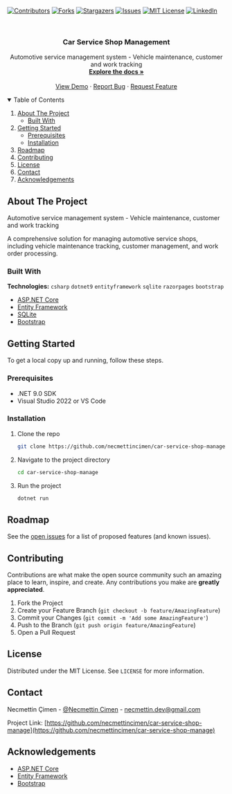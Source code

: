 [![Contributors][contributors-shield]][contributors-url]
[![Forks][forks-shield]][forks-url]
[![Stargazers][stars-shield]][stars-url]
[![Issues][issues-shield]][issues-url]
[![MIT License][license-shield]][license-url]
[![LinkedIn][linkedin-shield]][linkedin-url]

<!-- PROJECT LOGO -->
<br />
<p align="center">

  <h3 align="center">Car Service Shop Management</h3>

  <p align="center">
    Automotive service management system - Vehicle maintenance, customer and work tracking
    <br />
    <a href="https://github.com/necmettincimen/car-service-shop-manage"><strong>Explore the docs »</strong></a>
    <br />
    <br />
    <a href="#">View Demo</a>
    ·
    <a href="https://github.com/necmettincimen/car-service-shop-manage/issues">Report Bug</a>
    ·
    <a href="https://github.com/necmettincimen/car-service-shop-manage/issues">Request Feature</a>
  </p>
</p>

<!-- TABLE OF CONTENTS -->
<details open="open">
  <summary>Table of Contents</summary>
  <ol>
    <li>
      <a href="#about-the-project">About The Project</a>
      <ul>
        <li><a href="#built-with">Built With</a></li>
      </ul>
    </li>
    <li>
      <a href="#getting-started">Getting Started</a>
      <ul>
        <li><a href="#prerequisites">Prerequisites</a></li>
        <li><a href="#installation">Installation</a></li>
      </ul>
    </li>
    <li><a href="#roadmap">Roadmap</a></li>
    <li><a href="#contributing">Contributing</a></li>
    <li><a href="#license">License</a></li>
    <li><a href="#contact">Contact</a></li>
    <li><a href="#acknowledgements">Acknowledgements</a></li>
  </ol>
</details>

<!-- ABOUT THE PROJECT -->
## About The Project

Automotive service management system - Vehicle maintenance, customer and work tracking

A comprehensive solution for managing automotive service shops, including vehicle maintenance tracking, customer management, and work order processing.

### Built With

**Technologies:** `csharp` `dotnet9` `entityframework` `sqlite` `razorpages` `bootstrap`

* [ASP.NET Core](https://dotnet.microsoft.com/apps/aspnet)
* [Entity Framework](https://docs.microsoft.com/en-us/ef/)
* [SQLite](https://www.sqlite.org/)
* [Bootstrap](https://getbootstrap.com/)

<!-- GETTING STARTED -->
## Getting Started

To get a local copy up and running, follow these steps.

### Prerequisites

* .NET 9.0 SDK
* Visual Studio 2022 or VS Code

### Installation

1. Clone the repo
   ```sh
   git clone https://github.com/necmettincimen/car-service-shop-manage.git
   ```
2. Navigate to the project directory
   ```sh
   cd car-service-shop-manage
   ```
3. Run the project
   ```sh
   dotnet run
   ```

<!-- ROADMAP -->
## Roadmap

See the [open issues](https://github.com/necmettincimen/car-service-shop-manage/issues) for a list of proposed features (and known issues).

<!-- CONTRIBUTING -->
## Contributing

Contributions are what make the open source community such an amazing place to learn, inspire, and create. Any contributions you make are **greatly appreciated**.

1. Fork the Project
2. Create your Feature Branch (`git checkout -b feature/AmazingFeature`)
3. Commit your Changes (`git commit -m 'Add some AmazingFeature'`)
4. Push to the Branch (`git push origin feature/AmazingFeature`)
5. Open a Pull Request

<!-- LICENSE -->
## License

Distributed under the MIT License. See `LICENSE` for more information.

<!-- CONTACT -->
## Contact

Necmettin Çimen - [@Necmettin Cimen](https://necmettincimen.github.io) - [necmettin.dev@gmail.com](mailto:necmettin.dev@gmail.com)

Project Link: [https://github.com/necmettincimen/car-service-shop-manage](https://github.com/necmettincimen/car-service-shop-manage)

<!-- ACKNOWLEDGEMENTS -->
## Acknowledgements

* [ASP.NET Core](https://dotnet.microsoft.com/apps/aspnet)
* [Entity Framework](https://docs.microsoft.com/en-us/ef/)
* [Bootstrap](https://getbootstrap.com/)

<!-- MARKDOWN LINKS & IMAGES -->
[contributors-shield]: https://img.shields.io/github/contributors/necmettincimen/car-service-shop-manage.svg?style=for-the-badge
[contributors-url]: https://github.com/necmettincimen/car-service-shop-manage/graphs/contributors
[forks-shield]: https://img.shields.io/github/forks/necmettincimen/car-service-shop-manage.svg?style=for-the-badge
[forks-url]: https://github.com/necmettincimen/car-service-shop-manage/network/members
[stars-shield]: https://img.shields.io/github/stars/necmettincimen/car-service-shop-manage.svg?style=for-the-badge
[stars-url]: https://github.com/necmettincimen/car-service-shop-manage/stargazers
[issues-shield]: https://img.shields.io/github/issues/necmettincimen/car-service-shop-manage.svg?style=for-the-badge
[issues-url]: https://github.com/necmettincimen/car-service-shop-manage/issues
[license-shield]: https://img.shields.io/github/license/necmettincimen/car-service-shop-manage.svg?style=for-the-badge
[license-url]: https://github.com/necmettincimen/car-service-shop-manage/blob/master/LICENSE
[linkedin-shield]: https://img.shields.io/badge/-LinkedIn-black.svg?style=for-the-badge&logo=linkedin&colorB=555
[linkedin-url]: https://linkedin.com/in/necmettincimen 